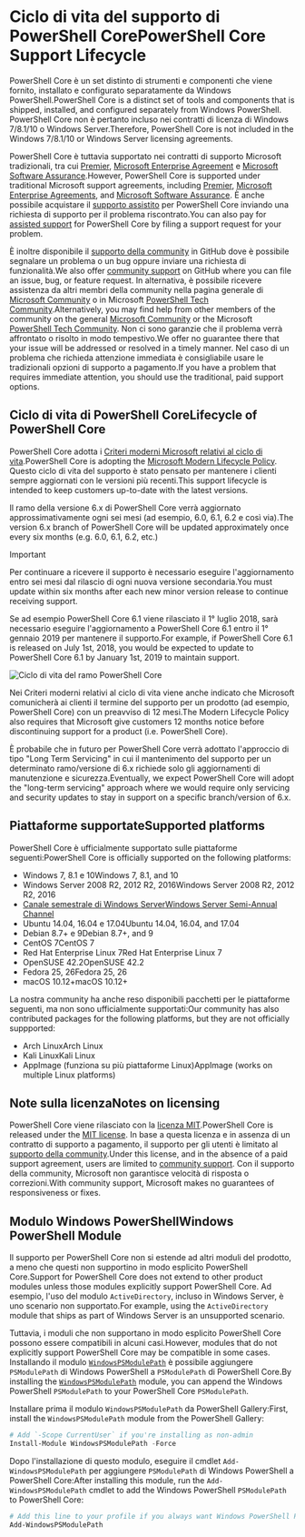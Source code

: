 # <a name="powershell-core-support-lifecycle"></a><span data-ttu-id="5339e-101">Ciclo di vita del supporto di PowerShell Core</span><span class="sxs-lookup"><span data-stu-id="5339e-101">PowerShell Core Support Lifecycle</span></span>

<span data-ttu-id="5339e-102">PowerShell Core è un set distinto di strumenti e componenti che viene fornito, installato e configurato separatamente da Windows PowerShell.</span><span class="sxs-lookup"><span data-stu-id="5339e-102">PowerShell Core is a distinct set of tools and components that is shipped, installed, and configured separately from Windows PowerShell.</span></span>
<span data-ttu-id="5339e-103">PowerShell Core non è pertanto incluso nei contratti di licenza di Windows 7/8.1/10 o Windows Server.</span><span class="sxs-lookup"><span data-stu-id="5339e-103">Therefore, PowerShell Core is not included in the Windows 7/8.1/10 or Windows Server licensing agreements.</span></span>

<span data-ttu-id="5339e-104">PowerShell Core è tuttavia supportato nei contratti di supporto Microsoft tradizionali, tra cui [Premier][], [Microsoft Enterprise Agreement][enterprise-agreement] e [Microsoft Software Assurance][assurance].</span><span class="sxs-lookup"><span data-stu-id="5339e-104">However, PowerShell Core is supported under traditional Microsoft support agreements, including [Premier][], [Microsoft Enterprise Agreements][enterprise-agreement], and [Microsoft Software Assurance][assurance].</span></span>
<span data-ttu-id="5339e-105">È anche possibile acquistare il [supporto assistito][] per PowerShell Core inviando una richiesta di supporto per il problema riscontrato.</span><span class="sxs-lookup"><span data-stu-id="5339e-105">You can also pay for [assisted support][] for PowerShell Core by filing a support request for your problem.</span></span>

<span data-ttu-id="5339e-106">È inoltre disponibile il [supporto della community][] in GitHub dove è possibile segnalare un problema o un bug oppure inviare una richiesta di funzionalità.</span><span class="sxs-lookup"><span data-stu-id="5339e-106">We also offer [community support][] on GitHub where you can file an issue, bug, or feature request.</span></span>
<span data-ttu-id="5339e-107">In alternativa, è possibile ricevere assistenza da altri membri della community nella pagina generale di [Microsoft Community][] o in Microsoft [PowerShell Tech Community][].</span><span class="sxs-lookup"><span data-stu-id="5339e-107">Alternatively, you may find help from other members of the community on the general [Microsoft Community][] or the Microsoft [PowerShell Tech Community][].</span></span>
<span data-ttu-id="5339e-108">Non ci sono garanzie che il problema verrà affrontato o risolto in modo tempestivo.</span><span class="sxs-lookup"><span data-stu-id="5339e-108">We offer no guarantee there that your issue will be addressed or resolved in a timely manner.</span></span>
<span data-ttu-id="5339e-109">Nel caso di un problema che richieda attenzione immediata è consigliabile usare le tradizionali opzioni di supporto a pagamento.</span><span class="sxs-lookup"><span data-stu-id="5339e-109">If you have a problem that requires immediate attention, you should use the traditional, paid support options.</span></span>

## <a name="lifecycle-of-powershell-core"></a><span data-ttu-id="5339e-110">Ciclo di vita di PowerShell Core</span><span class="sxs-lookup"><span data-stu-id="5339e-110">Lifecycle of PowerShell Core</span></span>

<span data-ttu-id="5339e-111">PowerShell Core adotta i [Criteri moderni Microsoft relativi al ciclo di vita][modern].</span><span class="sxs-lookup"><span data-stu-id="5339e-111">PowerShell Core is adopting the [Microsoft Modern Lifecycle Policy][modern].</span></span>
<span data-ttu-id="5339e-112">Questo ciclo di vita del supporto è stato pensato per mantenere i clienti sempre aggiornati con le versioni più recenti.</span><span class="sxs-lookup"><span data-stu-id="5339e-112">This support lifecycle is intended to keep customers up-to-date with the latest versions.</span></span>

<span data-ttu-id="5339e-113">Il ramo della versione 6.x di PowerShell Core verrà aggiornato approssimativamente ogni sei mesi (ad esempio, 6.0, 6.1, 6.2 e così via).</span><span class="sxs-lookup"><span data-stu-id="5339e-113">The version 6.x branch of PowerShell Core will be updated approximately once every six months (e.g. 6.0, 6.1, 6.2, etc.)</span></span>

> [!IMPORTANT]
> <span data-ttu-id="5339e-114">Per continuare a ricevere il supporto è necessario eseguire l'aggiornamento entro sei mesi dal rilascio di ogni nuova versione secondaria.</span><span class="sxs-lookup"><span data-stu-id="5339e-114">You must update within six months after each new minor version release to continue receiving support.</span></span>

<span data-ttu-id="5339e-115">Se ad esempio PowerShell Core 6.1 viene rilasciato il 1° luglio 2018, sarà necessario eseguire l'aggiornamento a PowerShell Core 6.1 entro il 1° gennaio 2019 per mantenere il supporto.</span><span class="sxs-lookup"><span data-stu-id="5339e-115">For example, if PowerShell Core 6.1 is released on July 1st, 2018, you would be expected to update to PowerShell Core 6.1 by January 1st, 2019 to maintain support.</span></span>

![Ciclo di vita del ramo PowerShell Core][lifecycle-chart]

<span data-ttu-id="5339e-117">Nei Criteri moderni relativi al ciclo di vita viene anche indicato che Microsoft comunicherà ai clienti il termine del supporto per un prodotto (ad esempio, PowerShell Core) con un preavviso di 12 mesi.</span><span class="sxs-lookup"><span data-stu-id="5339e-117">The Modern Lifecycle Policy also requires that Microsoft give customers 12 months notice before discontinuing support for a product (i.e. PowerShell Core).</span></span>

<span data-ttu-id="5339e-118">È probabile che in futuro per PowerShell Core verrà adottato l'approccio di tipo "Long Term Servicing" in cui il mantenimento del supporto per un determinato ramo/versione di 6.x richiede solo gli aggiornamenti di manutenzione e sicurezza.</span><span class="sxs-lookup"><span data-stu-id="5339e-118">Eventually, we expect PowerShell Core will adopt the "long-term servicing" approach where we would require only servicing and security updates to stay in support on a specific branch/version of 6.x.</span></span>

## <a name="supported-platforms"></a><span data-ttu-id="5339e-119">Piattaforme supportate</span><span class="sxs-lookup"><span data-stu-id="5339e-119">Supported platforms</span></span>

<span data-ttu-id="5339e-120">PowerShell Core è ufficialmente supportato sulle piattaforme seguenti:</span><span class="sxs-lookup"><span data-stu-id="5339e-120">PowerShell Core is officially supported on the following platforms:</span></span>

* <span data-ttu-id="5339e-121">Windows 7, 8.1 e 10</span><span class="sxs-lookup"><span data-stu-id="5339e-121">Windows 7, 8.1, and 10</span></span>
* <span data-ttu-id="5339e-122">Windows Server 2008 R2, 2012 R2, 2016</span><span class="sxs-lookup"><span data-stu-id="5339e-122">Windows Server 2008 R2, 2012 R2, 2016</span></span>
* <span data-ttu-id="5339e-123">[Canale semestrale di Windows Server][semi-annual]</span><span class="sxs-lookup"><span data-stu-id="5339e-123">[Windows Server Semi-Annual Channel][semi-annual]</span></span>
* <span data-ttu-id="5339e-124">Ubuntu 14.04, 16.04 e 17.04</span><span class="sxs-lookup"><span data-stu-id="5339e-124">Ubuntu 14.04, 16.04, and 17.04</span></span>
* <span data-ttu-id="5339e-125">Debian 8.7+ e 9</span><span class="sxs-lookup"><span data-stu-id="5339e-125">Debian 8.7+, and 9</span></span>
* <span data-ttu-id="5339e-126">CentOS 7</span><span class="sxs-lookup"><span data-stu-id="5339e-126">CentOS 7</span></span>
* <span data-ttu-id="5339e-127">Red Hat Enterprise Linux 7</span><span class="sxs-lookup"><span data-stu-id="5339e-127">Red Hat Enterprise Linux 7</span></span>
* <span data-ttu-id="5339e-128">OpenSUSE 42.2</span><span class="sxs-lookup"><span data-stu-id="5339e-128">OpenSUSE 42.2</span></span>
* <span data-ttu-id="5339e-129">Fedora 25, 26</span><span class="sxs-lookup"><span data-stu-id="5339e-129">Fedora 25, 26</span></span>
* <span data-ttu-id="5339e-130">macOS 10.12+</span><span class="sxs-lookup"><span data-stu-id="5339e-130">macOS 10.12+</span></span>

<span data-ttu-id="5339e-131">La nostra community ha anche reso disponibili pacchetti per le piattaforme seguenti, ma non sono ufficialmente supportati:</span><span class="sxs-lookup"><span data-stu-id="5339e-131">Our community has also contributed packages for the following platforms, but they are not officially suppported:</span></span>

* <span data-ttu-id="5339e-132">Arch Linux</span><span class="sxs-lookup"><span data-stu-id="5339e-132">Arch Linux</span></span>
* <span data-ttu-id="5339e-133">Kali Linux</span><span class="sxs-lookup"><span data-stu-id="5339e-133">Kali Linux</span></span>
* <span data-ttu-id="5339e-134">AppImage (funziona su più piattaforme Linux)</span><span class="sxs-lookup"><span data-stu-id="5339e-134">AppImage (works on multiple Linux platforms)</span></span>

## <a name="notes-on-licensing"></a><span data-ttu-id="5339e-135">Note sulla licenza</span><span class="sxs-lookup"><span data-stu-id="5339e-135">Notes on licensing</span></span>

<span data-ttu-id="5339e-136">PowerShell Core viene rilasciato con la [licenza MIT][].</span><span class="sxs-lookup"><span data-stu-id="5339e-136">PowerShell Core is released under the [MIT license][].</span></span>
<span data-ttu-id="5339e-137">In base a questa licenza e in assenza di un contratto di supporto a pagamento, il supporto per gli utenti è limitato al [supporto della community][].</span><span class="sxs-lookup"><span data-stu-id="5339e-137">Under this license, and in the absence of a paid support agreement, users are limited to [community support][].</span></span>
<span data-ttu-id="5339e-138">Con il supporto della community, Microsoft non garantisce velocità di risposta o correzioni.</span><span class="sxs-lookup"><span data-stu-id="5339e-138">With community support, Microsoft makes no guarantees of responsiveness or fixes.</span></span>

## <a name="windows-powershell-module"></a><span data-ttu-id="5339e-139">Modulo Windows PowerShell</span><span class="sxs-lookup"><span data-stu-id="5339e-139">Windows PowerShell Module</span></span>

<span data-ttu-id="5339e-140">Il supporto per PowerShell Core non si estende ad altri moduli del prodotto, a meno che questi non supportino in modo esplicito PowerShell Core.</span><span class="sxs-lookup"><span data-stu-id="5339e-140">Support for PowerShell Core does not extend to other product modules unless those modules explicitly support PowerShell Core.</span></span>
<span data-ttu-id="5339e-141">Ad esempio, l'uso del modulo `ActiveDirectory`, incluso in Windows Server, è uno scenario non supportato.</span><span class="sxs-lookup"><span data-stu-id="5339e-141">For example, using the `ActiveDirectory` module that ships as part of Windows Server is an unsupported scenario.</span></span>

<span data-ttu-id="5339e-142">Tuttavia, i moduli che non supportano in modo esplicito PowerShell Core possono essere compatibili in alcuni casi.</span><span class="sxs-lookup"><span data-stu-id="5339e-142">However, modules that do not explicitly support PowerShell Core may be compatible in some cases.</span></span>
<span data-ttu-id="5339e-143">Installando il modulo [`WindowsPSModulePath`][] è possibile aggiungere `PSModulePath` di Windows PowerShell a `PSModulePath` di PowerShell Core.</span><span class="sxs-lookup"><span data-stu-id="5339e-143">By installing the [`WindowsPSModulePath`][] module, you can append the Windows PowerShell `PSModulePath` to your PowerShell Core `PSModulePath`.</span></span>

<span data-ttu-id="5339e-144">Installare prima il modulo `WindowsPSModulePath` da PowerShell Gallery:</span><span class="sxs-lookup"><span data-stu-id="5339e-144">First, install the `WindowsPSModulePath` module from the PowerShell Gallery:</span></span>

```powershell
# Add `-Scope CurrentUser` if you're installing as non-admin
Install-Module WindowsPSModulePath -Force
```

<span data-ttu-id="5339e-145">Dopo l'installazione di questo modulo, eseguire il cmdlet `Add-WindowsPSModulePath` per aggiungere `PSModulePath` di Windows PowerShell a PowerShell Core:</span><span class="sxs-lookup"><span data-stu-id="5339e-145">After installing this module, run the `Add-WindowsPSModulePath` cmdlet to add the Windows PowerShell `PSModulePath` to PowerShell Core:</span></span>

```powershell
# Add this line to your profile if you always want Windows PowerShell PSModulePath
Add-WindowsPSModulePath
```

[Premier]: https://www.microsoft.com/en-us/microsoftservices/support.aspx
[enterprise-agreement]: https://www.microsoft.com/en-us/licensing/licensing-programs/enterprise.aspx
[assurance]: https://www.microsoft.com/en-us/licensing/licensing-programs/software-assurance-default.aspx
[supporto della community]: https://github.com/powershell/powershell/issues
[community support]: https://github.com/powershell/powershell/issues
[Microsoft Community]: https://answers.microsoft.com/
[PowerShell Tech Community]: https://techcommunity.microsoft.com/t5/PowerShell/ct-p/WindowsPowerShell
[supporto assistito]: https://support.microsoft.com/assistedsupportproducts
[assisted support]: https://support.microsoft.com/assistedsupportproducts
[modern]: https://support.microsoft.com/help/30881/modern-lifecycle-policy
[lifecycle-chart]: ./images/modern-lifecycle.png
[semi-annual]: https://docs.microsoft.com/windows-server/get-started/semi-annual-channel-overview
[licenza MIT]: https://github.com/PowerShell/PowerShell/blob/master/LICENSE.txt
[MIT license]: https://github.com/PowerShell/PowerShell/blob/master/LICENSE.txt
["WindowsPSModulePath"]: https://www.powershellgallery.com/packages/WindowsPSModulePath/
[`WindowsPSModulePath`]: https://www.powershellgallery.com/packages/WindowsPSModulePath/